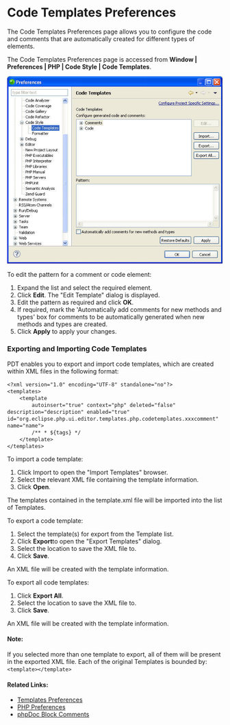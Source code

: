 # Code Templates Preferences

<!--context:code_templates_preferences-->

The Code Templates Preferences page allows you to configure the code and comments that are automatically created for different types of elements.

The Code Templates Preferences page is accessed from **Window | Preferences | PHP | Code Style | Code Templates**.

![code_templates_preferences.jpg](images/code_templates_preferences.jpg "code_templates_preferences.jpg")

<!--ref-start-->

To edit the pattern for a comment or code element:

 1. Expand the list and select the required element.
 2. Click **Edit**.  The "Edit Template" dialog is displayed.
 3. Edit the pattern as required and click **OK**.
 4. If required, mark the 'Automatically add comments for new methods and types' box for comments to be automatically generated when new methods and types are created.
 5. Click **Apply** to apply your changes.

<!--ref-end-->

### Exporting and Importing Code Templates

PDT enables you to export and import code templates, which are created within XML files in the following format:


    <?xml version="1.0" encoding="UTF-8" standalone="no"?>
    <templates>
        <template
            autoinsert="true" context="php" deleted="false" description="description" enabled="true" id="org.eclipse.php.ui.editor.templates.php.codetemplates.xxxcomment" name="name">
            /** * ${tags} */
        </template>
    </templates>

<!--ref-start-->

To import a code template:

 1. Click Import to open the "Import Templates" browser.
 2. Select the relevant XML file containing the template information.
 3. Click **Open**.

The templates contained in the template.xml file will be imported into the list of Templates.

<!--ref-end-->

<!--ref-start-->

To export a code template:

 1. Select the template(s) for export from the Template list.
 2. Click **Export**to open the "Export Templates" dialog.
 3. Select the location to save the XML file to.
 4. Click **Save**.

An XML file will be created with the template information.

<!--ref-end-->

<!--ref-start-->

To export all code templates:

 1. Click **Export All**.
 2. Select the location to save the XML file to.
 3. Click **Save**.

An XML file will be created with the template information.

<!--ref-end-->

#### Note:

If you selected more than one template to export, all of them will be present in the exported XML file. Each of the original Templates is bounded by: `<template></template>`

<!--links-start-->

#### Related Links:

 * [Templates Preferences](../../../032-reference/032-preferences/040-editor/064-templates.md)
 * [PHP Preferences](../../../032-reference/032-preferences/000-index.md)
 * [phpDoc Block Comments](../../../016-concepts/064-commenting_code/008-phpdoc_comments.md)

<!--links-end-->
